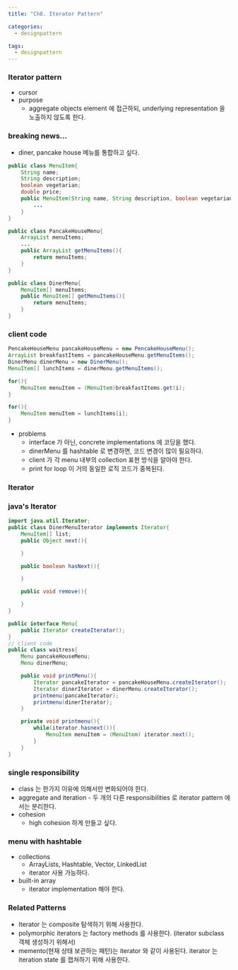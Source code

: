```yaml
---
title: "Ch8. Iterator Pattern"

categories:
  - designpattern

tags:
  - designpattern
---
```


### Iterator pattern
- cursor
- purpose
    - aggregate objects element 에 접근하되, underlying representation 을 노출하지 않도록 한다.

### breaking news...
- diner, pancake house 메뉴를 통합하고 싶다.

```java
public class MenuItem{
    String name;
    String description;
    boolean vegetarian;
    double price;
    public MenuItem(String name, String description, boolean vegetarian, double price){
        ...
    }
}

public class PancakeHouseMenu{
    ArrayList menuItems;
    ...
    public ArrayList getMenuItems(){
        return menuItems;
    }
}

public class DinerMenu{
    MenuItem[] menuItems;
    public MenuItem[] getMenuItems(){
        return menuItems;
    }
}
```

### client code

```java
PencakeHouseMenu pancakeHouseMenu = new PencakeHouseMenu();
ArrayList breakfastItems = pancakeHouseMenu.getMenuItems();
DinerMenu dinerMenu = new DinerMenu();
MenuItem[] lunchItems = dinerMenu.getMenuItems();

for(){
    MenuItem menuItem = (MenuItem)breakfastItems.get(i);
}

for(){
    MenuItem menuItem = lunchItems[i];
}
```
- problems
    - interface 가 아닌, concrete implementations 에 코딩을 했다.
    - dinerMenu 를 hashtable 로 변경하면, 코드 변경이 많이 필요하다.
    - client 가 각 menu 내부의 collection 표현 방식을 알아야 한다.
    - print for loop 이 거의 동일한 로직 코드가 중복된다.

### Iterator

### java's Iterator

```java
import java.util.Iterator;
public class DinerMenuIterator implements Iterator{
    MenuItem[] list;
    public Object next(){

    }

    public boolean hasNext(){

    }

    public void remove(){

    }
}

public interface Menu{
    public Iterator createIterator();
}
// client code
public class waitress{
    Menu pancakeHouseMenu;
    Menu dinerMenu;

    public void printMenu(){
        Iterator pancakeIterator = pancakeHouseMenu.createIterator();
        Iterator dinerIterator = dinerMenu.createIterator();
        printmenu(pancakeIterator);
        printmenu(dinerIterator);
    }

    private void printmenu(){
        while(iterator.hasnext()){
            MenuItem menuItem = (MenuItem) iterator.next();
        }
    }
}
```

### single responsibility
- class 는 한가지 이유에 의해서만 변화되어야 한다.
- aggregate and iteration - 두 개의 다른 responsibilities 로 iterator pattern 에서는 분리한다.
- cohesion
    - high cohesion 하게 만들고 싶다.

### menu with hashtable
- collections
    - ArrayLists, Hashtable, Vector, LinkedList
    - iterator 사용 가능하다.
- built-in array
    - iterator implementation 해야 한다.


### Related Patterns
- Iterator 는 composite 탐색하기 위해 사용한다.
- polymorphic iterators 는 factory methods 를 사용한다. (iterator subclass 객체 생성하기 위해서)
- memento(현재 상태 보관하는 패턴)는 iterator 와 같이 사용된다. iterator 는 iteration state 를 캡쳐하기 위해 사용한다.